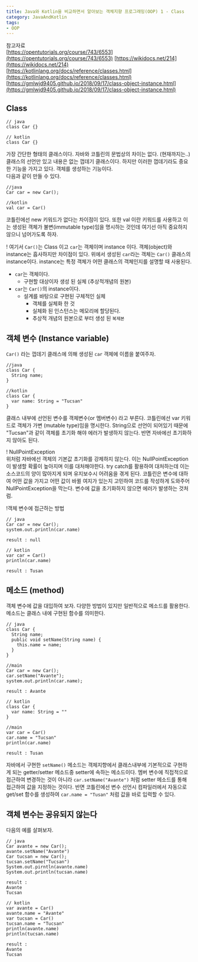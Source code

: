 ```yaml
---
title: Java와 Kotlin을 비교하면서 알아보는 객체지향 프로그래밍(OOP) 1 - Class
category: JavaAndKotlin
tags:
- OOP
---
```


참고자료   
[https://opentutorials.org/course/743/6553](https://opentutorials.org/course/743/6553)
[https://wikidocs.net/214](https://wikidocs.net/214)
[https://kotlinlang.org/docs/reference/classes.html](https://kotlinlang.org/docs/reference/classes.html)
[https://gmlwjd9405.github.io/2018/09/17/class-object-instance.html](https://gmlwjd9405.github.io/2018/09/17/class-object-instance.html)

## Class 
```
// java
class Car {}

// kotlin 
class Car {}
```
가장 간단한 형태의 클래스이다. 자바와 코틀린의 문법상의 차이는 없다. (현재까지는..)   
클래스의 선언만 있고 내용은 없는 껍데기 클래스이다. 하지만 이러한 껍데기라도 중요한 기능을 가지고 있다.  객체를 생성하는 기능이다.   
다음과 같이 만들 수 있다.   

```
//java
Car car = new Car();

//kotlin
val car = Car() 
```
코틀린에선 new 키워드가 없다는 차이점이 있다.  또한 val 이란 키워드를 사용하고 이는 생성된 객체가 불변(immutable type)임을 명시하는 것인데 여기선 아직 중요하지 않으니 넘어가도록 하자.   

! 여기서 `Car()`는 Class 이고 `car`는 객체이며 instance 이다. 객체(object)와 instance는 흡사하지만 차이점이 있다. 위에서 생성된 `car`라는 객체는 `Car()` 클래스의 instance이다. instance는 특정 객체가 어떤 클래스의 객체인지를 설명할 때 사용된다.    
* `car`는 객체이다.   
	* 구현할 대상이자 생성 된 실체 (추상적개념의 원본)   
* `car`는 `Car()`의 instance이다.   
	* 설계를 바탕으로 구현된 구체적인 실체   
		* 객체를 실체화 한 것   
		* 실체화 된 인스턴스는 메모리에 할당된다.    
		* 추상적 개념의 원본으로 부터 생성 된 `복제본`   

## 객체 변수 (Instance variable)
`Car()` 라는 껍데기 클래스에 의해 생성된 `car` 객체에 이름을 붙여주자.   
```
//java 
class Car {
  String name;
}

//kotlin
class Car {
  var name: String = "Tucsan"
}
```
클래스 내부에 선언된 변수를 객체변수(or 멤버변수) 라고 부른다.  코틀린에선 var 키워드로 객체가 가변 (mutable type)임을 명시한다.  String으로 선언이 되어있기 때문에 "Tucsan"과 같이 객체를 초기화 해야 에러가 발생하지 않는다. 반면 자바에선 초기화하지 않아도 된다.   

! NullPointException   
위처럼 자바에선 객체의 기본값 초기화를 강제하지 않는다. 이는 NullPointException이 발생할 확률이 높아지며 이를 대처해야한다. try catch를 활용하여 대처하는데 이는 소스코드의 양이 많아지게 되며 유지보수시 어려움을 겪게 된다.  코틀린은 변수에 대하여 어떤 값을 가지고 어떤 값이 바뀔 여지가 있는지 고민하여 코드를 작성하게 도와주어 NullPointException을 막는다. 변수에 값을 초기화하지 않으면 에러가 발생하는 것처럼.   

!객체 변수에 접근하는 방법   
```
// java 
Car car = new Car();
system.out.println(car.name)

result : null

// kotlin
var car = Car()
println(car.name)

result : Tusan 
```

## 메소드 (method)
객체 변수에 값을 대입하여 보자. 다양한 방법이 있지만 일반적으로 메소드를 활용한다. 메소드는 클래스 내에 구현된 함수를 의미한다.    
```
// java
class Car {
  String name;
  public void setName(String name) {
    this.name = name;
  }
}

//main 
Car car = new Car();
car.setName("Avante");
system.out.println(car.name); 

result : Avante

// kotlin
class Car {
  var name: String = ""
}

//main
var car = Car()
car.name = "Tucsan"
println(car.name)

result : Tusan
```
자바에서 구현한 `setName()` 메소드는 객체지향에서 클래스내부에 기본적으로 구현하게 되는 getter/setter 메소드중 setter에 속하는 메소드이다. 멤버 변수에 직접적으로 접근하여 변경하는 것이 아니라 `car.setName("Avante")` 처럼 setter 메소드를 통해 접근하여 값을 지정하는 것이다. 반면 코틀린에선 변수 선언시 컴파일러에서 자동으로 get/set 함수를 생성하여 `car.name = "Tusan"` 처럼 값을 바로 입력할 수 있다.   


## 객체 변수는 공유되지 않는다 
다음의 예를 살펴보자.
```
// java
Car avante = new Car();
avante.setName("Avante")
Car tucsan = new Car();
tucsan.setName("Tucsan")
System.out.pirntln(avante.name)
System.out.println(tucsan.name)

result :
Avante
Tucsan

// kotlin
var avante = Car()
avante.name = "Avante"
var tucsan = Car()
tucsan.name = "Tucsan"
println(avante.name)
println(tucsan.name)

result : 
Avante
Tucsan
```

